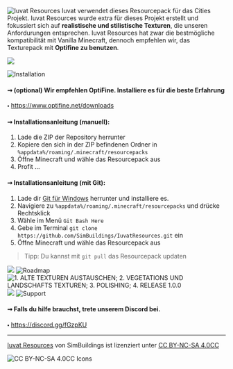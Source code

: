 ![Iuvat Resources](https://www.dropbox.com/s/wusvyc9770r8r6u/iuvat-logo--resources-github-header.png?raw=1)
Iuvat verwendet dieses Resourcepack für das Cities Projekt. Iuvat Resources wurde extra für dieses Projekt erstellt und fokussiert sich auf **realistische und stilistische Texturen**, die unseren Anfordurungen entsprechen. Iuvat Resources hat zwar die bestmögliche kompatibilität mit Vanilla Minecraft, dennoch empfehlen wir, das Texturepack mit **Optifine zu benutzen**.

![ ](https://www.dropbox.com/s/g1na3nondkpzhs0/iuvat-logo--resources-spacer.png?raw=1)

![Installation](https://www.dropbox.com/s/vxok8m2ophflcun/iuvat-logo--resources-installation-subheader.png?raw=1)

#### ➞ (optional) Wir empfehlen OptiFine. Installiere es für die beste Erfahrung
🞄 https://www.optifine.net/downloads
#### ➞ Installationsanleitung (manuell):  
1. Lade die ZIP der Repository herrunter
1. Kopiere den sich in der ZIP befindenen Ordner in `%appdata%/roaming/.minecraft/resourcepacks`
1. Öffne Minecraft und wähle das Resourcepack aus
1. Profit ...  
#### ➞ Installationsanleitung (mit Git):  
1. Lade dir [Git für Windows](https://git-scm.com/download/win) herrunter und installiere es.
1. Navigiere zu `%appdata%/roaming/.minecraft/resourcepacks` und drücke Rechtsklick
1. Wähle im Menü `Git Bash Here`
1. Gebe im Terminal `git clone https://github.com/SimBuildings/IuvatResources.git` ein
1. Öffne Minecraft und wähle das Resourcepack aus
>Tipp: Du kannst mit `git pull` das Resourcepack updaten

![ ](https://www.dropbox.com/s/g1na3nondkpzhs0/iuvat-logo--resources-spacer.png?raw=1)
![Roadmap](https://www.dropbox.com/s/tags1pdo1u6vyo8/iuvat-logo--resources-roadmap-subheader.png?raw=1)
![1. ALTE TEXTUREN AUSTAUSCHEN; 2. VEGETATIONS UND LANDSCHAFTS TEXTUREN; 3. POLISHING; 4. RELEASE 1.0.0](https://www.dropbox.com/s/u7f44q9882vbxq9/iuvat-logo--resources-roadmap.png?raw=1)
![ ](https://www.dropbox.com/s/g1na3nondkpzhs0/iuvat-logo--resources-spacer.png?raw=1)
![Support](https://www.dropbox.com/s/e91yefvdfn002fl/iuvat-logo--resources-support-subheader.png?raw=1)

#### ➞ Falls du hilfe brauchst, trete unserem Discord bei.
🞄 https://discord.gg/fGzpKU
  
***
  
[Iuvat Resources](https://github.com/SimBuildings/IuvatResources) von SimBuildings ist lizenziert unter [CC BY-NC-SA 4.0CC](https://creativecommons.org/licenses/by-nc-sa/4.0/deed.de)    
  
![CC BY-NC-SA 4.0CC Icons](https://i.creativecommons.org/l/by-nc-sa/4.0/88x31.png)
